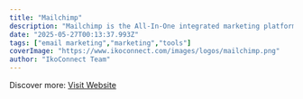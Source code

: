 ```yaml
---
title: "Mailchimp"
description: "Mailchimp is the All-In-One integrated marketing platform for small businesses, to grow your business on your terms."
date: "2025-05-27T00:13:37.993Z"
tags: ["email marketing","marketing","tools"]
coverImage: "https://www.ikoconnect.com/images/logos/mailchimp.png"
author: "IkoConnect Team"
---
```


Discover more: [Visit Website](https://mailchimp.com/)
